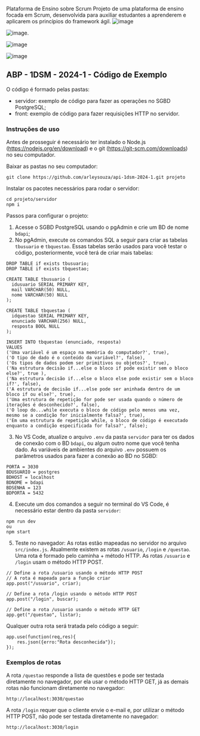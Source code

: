 Plataforma de Ensino sobre Scrum
Projeto de uma plataforma de ensino focada em Scrum, desenvolvida para auxiliar estudantes a aprenderem e aplicarem os princípios do framework ágil.
![image](https://github.com/user-attachments/assets/4ec09ed6-f8a0-4b6d-adcd-f91ffe9a17f6)

![image](https://github.com/user-attachments/assets/908bb7d4-923a-42fd-bac5-22d350d860ed).

![image](https://github.com/user-attachments/assets/ac64c6b6-68fc-4a91-bfa7-c219560efbf1)

![image](https://github.com/user-attachments/assets/029409a5-0d29-4294-90c6-97731ce8ca1c)



## ABP - 1DSM - 2024-1 - Código de Exemplo

O código é formado pelas pastas:
- servidor: exemplo de código para fazer as operações no SGBD PostgreSQL;
- front: exemplo de  código para fazer requisições HTTP no servidor.

### Instruções de uso

Antes de prosseguir é necessário ter instalado o Node.js (https://nodejs.org/en/download) e o git (https://git-scm.com/downloads) no seu computador.

Baixar as pastas no seu computador:
```
git clone https://github.com/arleysouza/api-1dsm-2024-1.git projeto
```
Instalar os pacotes necessários para rodar o servidor:
```
cd projeto/servidor
npm i
```
Passos para configurar o projeto:
1. Acesse o SGBD PostgreSQL usando o pgAdmin e crie um BD de nome `bdapi`;
2. No pgAdmin, execute os comandos SQL a seguir para criar as tabelas `tbusuario` e `tbquestao`. Essas tabelas serão usados para você testar o código, posteriormente, você terá de criar mais tabelas:
```
DROP TABLE if exists tbusuario;
DROP TABLE if exists tbquestao;

CREATE TABLE tbusuario (
  idusuario SERIAL PRIMARY KEY,
  mail VARCHAR(50) NULL,
  nome VARCHAR(50) NULL
);

CREATE TABLE tbquestao (
  idquestao SERIAL PRIMARY KEY,
  enunciado VARCHAR(256) NULL,
  resposta BOOL NULL
);

INSERT INTO tbquestao (enunciado, resposta) 
VALUES
('Uma variável é um espaço na memória do computador?', true),
('O tipo de dado é o conteúdo da variável?', false),
('Os tipos de dados podem ser primitivos ou objetos?', true),
('Na estrutura decisão if...else o bloco if pode existir sem o bloco else?', true ),
('Na estrutura decisão if...else o bloco else pode existir sem o bloco if?', false),
('A estrutura de decisão if...else pode ser aninhada dentro de um bloco if ou else?', true),
('Uma estrutura de repetição for pode ser usada quando o número de iterações é desconhecido?', false),
('O loop do...while executa o bloco de código pelo menos uma vez, mesmo se a condição for inicialmente falsa?', true),
('Em uma estrutura de repetição while, o bloco de código é executado enquanto a condição especificada for falsa?', false);
```
3. No VS Code, atualize o arquivo `.env` da pasta `servidor` para ter os dados de conexão com o BD `bdapi`, ou algum outro nome que você tenha dado. As variáveis de ambientes do arquivo `.env` possuem os parâmetros usados para fazer a conexão ao BD no SGBD:
```
PORTA = 3030
BDUSUARIO = postgres
BDHOST = localhost
BDNOME = bdapi
BDSENHA = 123
BDPORTA = 5432
```
4. Execute um dos comandos a seguir no terminal do VS Code, é necessário estar dentro da pasta `servidor`:
```
npm run dev
ou
npm start
```
5. Teste no navegador:
As rotas estão mapeadas no servidor no arquivo `src/index.js`. Atualmente existem as rotas `/usuario`, `/login` e `/questao`. Uma rota é formado pelo caminha + método HTTP. As rotas `/usuario` e `/login` usam o método HTTP POST.
```
// Define a rota /usuario usando o método HTTP POST
// A rota é mapeada para a função criar
app.post("/usuario", criar);

// Define a rota /login usando o método HTTP POST
app.post("/login", buscar);

// Define a rota /usuario usando o método HTTP GET
app.get("/questao", listar);
```
Qualquer outra rota será tratada pelo código a seguir:
```
app.use(function(req,res){
    res.json({erro:"Rota desconhecida"});
});
```
### Exemplos de rotas
A rota `/questao` responde a lista de questões e pode ser testada diretamente no navegador, por ela usar o método HTTP GET, já as demais rotas não funcionam diretamente no navegador:
```
http://localhost:3030/questao
```
A rota `/login` requer que o cliente envie o e-mail e, por utilizar o método HTTP POST, não pode ser testada diretamente no navegador:
```
http://localhost:3030/login
```
